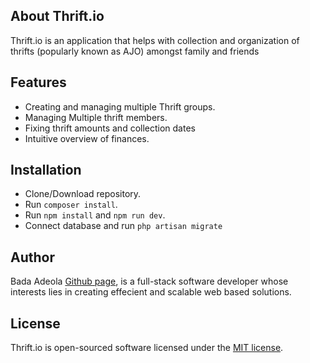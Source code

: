 ## About Thrift.io

Thrift.io is an application that helps with collection and organization of thrifts (popularly known as AJO) amongst family and friends 

## Features


- Creating and managing multiple Thrift groups.
- Managing Multiple thrift members.
- Fixing thrift amounts and collection dates 
- Intuitive overview of finances.

## Installation


- Clone/Download repository.
- Run ``composer install``.
- Run ``npm install`` and ``npm run dev``.
- Connect database and run ``php artisan migrate``

## Author

Bada Adeola [Github page](https://github.com/codeDeeAi), is a full-stack software developer whose interests lies in creating
effecient and scalable web based solutions.

## License

Thrift.io is open-sourced software licensed under the [MIT license](https://opensource.org/licenses/MIT).
